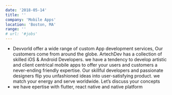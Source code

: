 ```yaml
---
date: '2018-05-14'
title: ''
company: 'Mobile Apps'
location: 'Boston, MA'
range: ''
# url: '#jobs'
---
```


- Devvorld offer a wide range of custom App development services, Our customers come from around the globe. ArtechDev has a collection of skilled iOS & Android Developers. we have a tendency to develop artistic and client centrical mobile apps to offer your users and customers a never-ending friendly expertise. Our skillful developers and passionate designers flip you unfashioned ideas into user-satisfying product. we match your energy and serve worldwide. Let’s discuss your concepts
- we have epertise with flutter, react native and native platform
